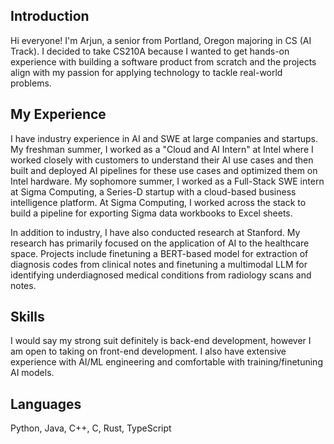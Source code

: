 ## Introduction

Hi everyone! I'm Arjun, a senior from Portland, Oregon majoring in CS (AI Track). I decided to take CS210A because I wanted to get hands-on experience with building a software product from scratch and the projects align with my passion for applying technology to tackle real-world problems. 

## My Experience 

I have industry experience in AI and SWE at large companies and startups. My freshman summer, I worked as a "Cloud and AI Intern" at Intel where I worked closely with customers to understand their AI use cases and then built and deployed AI pipelines for these use cases and optimized them on Intel hardware. My sophomore summer, I worked as a Full-Stack SWE intern at Sigma Computing, a Series-D startup with a cloud-based business intelligence platform. At Sigma Computing, I worked across the stack to build a pipeline for exporting Sigma data workbooks to Excel sheets. 

In addition to industry, I have also conducted research at Stanford. My research has primarily focused on the application of AI to the healthcare space. Projects include finetuning a BERT-based model for extraction of diagnosis codes from clinical notes and finetuning a multimodal LLM for identifying underdiagnosed medical conditions from radiology scans and notes. 

## Skills

I would say my strong suit definitely is back-end development, however I am open to taking on front-end development. I also have extensive experience with AI/ML engineering and comfortable with training/finetuning AI models. 

## Languages

Python, Java, C++, C, Rust, TypeScript


